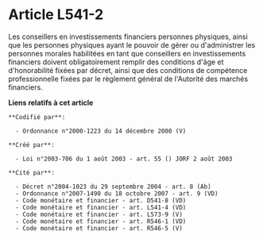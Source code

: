 # Article L541-2

Les conseillers en investissements financiers personnes physiques, ainsi que les personnes physiques ayant le pouvoir de
gérer ou d'administrer les personnes morales habilitées en tant que conseillers en investissements financiers doivent
obligatoirement remplir des conditions d'âge et d'honorabilité fixées par décret, ainsi que des conditions de compétence
professionnelle fixées par le règlement général de l'Autorité des marchés financiers.

**Liens relatifs à cet article**

	**Codifié par**:

	  - Ordonnance n°2000-1223 du 14 décembre 2000 (V)

	**Créé par**:

	  - Loi n°2003-706 du 1 août 2003 - art. 55 () JORF 2 août 2003

	**Cité par**:

	  - Décret n°2004-1023 du 29 septembre 2004 - art. 8 (Ab)
	  - Ordonnance n°2007-1490 du 18 octobre 2007 - art. 9 (VD)
	  - Code monétaire et financier - art. D541-8 (VD)
	  - Code monétaire et financier - art. L541-4 (VD)
	  - Code monétaire et financier - art. L573-9 (V)
	  - Code monétaire et financier - art. R546-1 (VD)
	  - Code monétaire et financier - art. R546-5 (V)
